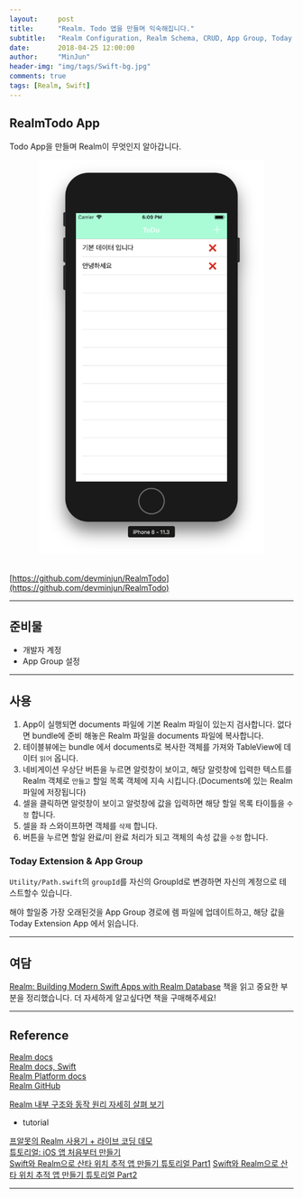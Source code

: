 ```yaml
---
layout:     post
title:      "Realm. Todo 앱을 만들며 익숙해집니다."
subtitle:   "Realm Configuration, Realm Schema, CRUD, App Group, Today Extension.."
date:       2018-04-25 12:00:00
author:     "MinJun"
header-img: "img/tags/Swift-bg.jpg"
comments: true 
tags: [Realm, Swift]
---
```


## RealmTodo App

Todo App을 만들며 Realm이 무엇인지 알아갑니다. 

<center><img src="/img/posts/Mock.png" width="400" height="700"></center> <br>  

[https://github.com/devminjun/RealmTodo](https://github.com/devminjun/RealmTodo) <br>

---

## 준비물 

- 개발자 계정 
- App Group 설정 

---

## 사용

1. App이 실행되면 documents 파일에 기본 Realm 파일이 있는지 검사합니다. 없다면 bundle에 준비 해놓은 Realm 파일을 documents 파일에 복사합니다. 
2. 테이블뷰에는 bundle 에서 documents로 복사한 객체를 가져와 TableView에 데이터 `읽어` 옵니다.
3. 네비게이션 우상단 버튼을 누르면 알럿창이 보이고, 해당 알럿창에 입력한 텍스트를 Realm 객체로 `만들고` 할일 목록 객체에 지속 시킵니다.(Documents에 있는 Realm 파일에 저장됩니다)
4. 셀을 클릭하면 알럿창이 보이고 알럿창에 값을 입력하면 해당 할일 목록 타이틀을 `수정` 합니다. 
5. 셀을 좌 스와이프하면 객체를 `삭제` 합니다. 
6. 버튼을 누르면 할일 완료/미 완료 처리가 되고 객체의 속성 값을 `수정` 합니다.


### Today Extension & App Group 

`Utility/Path.swift`의 `groupId`를 자신의 GroupId로 변경하면 자신의 계정으로 테스트할수 있습니다. 

해야 할일중 가장 오래된것을 App Group 경로에 렘 파일에 업데이트하고, 해당 값을 Today Extension App 에서 읽습니다.

---

## 여담 

[Realm: Building Modern Swift Apps with Realm Database](https://store.raywenderlich.com/products/realm-building-modern-swift-apps-with-realm-database) 책을 읽고 중요한 부분을 정리했습니다. 더 자세하게 알고싶다면 책을 구매해주세요! 

---

## Reference 

[Realm docs](https://realm.io/docs/)<br>
[Realm docs, Swift](https://realm.io/docs/swift/latest)<br>
[Realm Platform docs](https://docs.realm.io/platform/)<br>
[Realm GitHub](https://github.com/realm/realm-cocoa)<br>

[Realm 내부 구조와 동작 원리 자세히 살펴 보기](https://academy.realm.io/kr/posts/anatomy-of-realm/) <br>

- tutorial 

[프알못의 Realm 사용기 + 라이브 코딩 데모](https://academy.realm.io/kr/posts/realm-swift-live-coding-beginner/)<br>
[튜토리얼: iOS 앱 처음부터 만들기](https://realm.io/kr/docs/tutorials/realmtasks/)<br>
[Swift와 Realm으로 산타 위치 추적 앱 만들기 튜토리얼 Part1](https://academy.realm.io/kr/posts/track-santa-with-realm-swift-database-platform-part-1/)
[Swift와 Realm으로 산타 위치 추적 앱 만들기 튜토리얼 Part2](https://academy.realm.io/kr/posts/track-santa-with-realm-swift-database-platform-part-2/)

---



